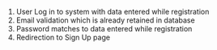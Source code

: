 1. User Log in to system with data entered while registration
2. Email validation which is already retained in database
3. Password matches to data entered while registration
4. Redirection to Sign Up page 
 
